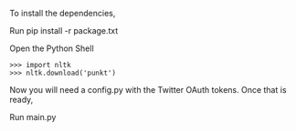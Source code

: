 To install the dependencies,

  Run pip install -r package.txt
  
Open the Python Shell

    >>> import nltk
    >>> nltk.download('punkt')

Now you will need a config.py with the Twitter OAuth tokens. Once that is ready,

Run main.py
